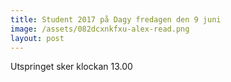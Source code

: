 ```yaml
---
title: Student 2017 på Dagy fredagen den 9 juni
image: /assets/082dcxnkfxu-alex-read.png
layout: post
---
```

Utspringet sker klockan 13.00